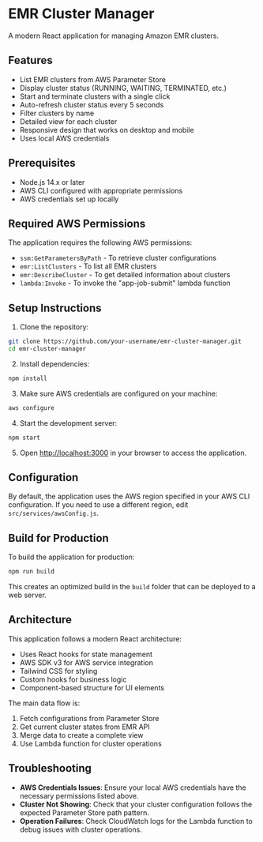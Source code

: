 # EMR Cluster Manager

A modern React application for managing Amazon EMR clusters.

## Features

- List EMR clusters from AWS Parameter Store
- Display cluster status (RUNNING, WAITING, TERMINATED, etc.)
- Start and terminate clusters with a single click
- Auto-refresh cluster status every 5 seconds
- Filter clusters by name
- Detailed view for each cluster
- Responsive design that works on desktop and mobile
- Uses local AWS credentials

## Prerequisites

- Node.js 14.x or later
- AWS CLI configured with appropriate permissions
- AWS credentials set up locally

## Required AWS Permissions

The application requires the following AWS permissions:

- `ssm:GetParametersByPath` - To retrieve cluster configurations
- `emr:ListClusters` - To list all EMR clusters
- `emr:DescribeCluster` - To get detailed information about clusters
- `lambda:Invoke` - To invoke the "app-job-submit" lambda function

## Setup Instructions

1. Clone the repository:

```bash
git clone https://github.com/your-username/emr-cluster-manager.git
cd emr-cluster-manager
```

2. Install dependencies:

```bash
npm install
```

3. Make sure AWS credentials are configured on your machine:

```bash
aws configure
```

4. Start the development server:

```bash
npm start
```

5. Open [http://localhost:3000](http://localhost:3000) in your browser to access the application.

## Configuration

By default, the application uses the AWS region specified in your AWS CLI configuration. If you need to use a different region, edit `src/services/awsConfig.js`.

## Build for Production

To build the application for production:

```bash
npm run build
```

This creates an optimized build in the `build` folder that can be deployed to a web server.

## Architecture

This application follows a modern React architecture:

- Uses React hooks for state management
- AWS SDK v3 for AWS service integration
- Tailwind CSS for styling
- Custom hooks for business logic
- Component-based structure for UI elements

The main data flow is:
1. Fetch configurations from Parameter Store
2. Get current cluster states from EMR API
3. Merge data to create a complete view
4. Use Lambda function for cluster operations

## Troubleshooting

- **AWS Credentials Issues**: Ensure your local AWS credentials have the necessary permissions listed above.
- **Cluster Not Showing**: Check that your cluster configuration follows the expected Parameter Store path pattern.
- **Operation Failures**: Check CloudWatch logs for the Lambda function to debug issues with cluster operations.

